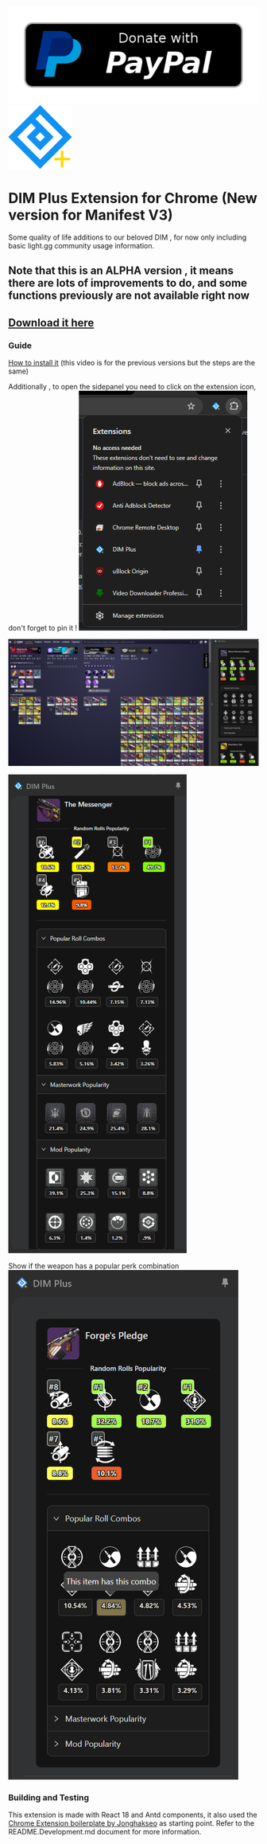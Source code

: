 <a href="https://www.paypal.com/donate/?hosted_button_id=ATV6DBN4C4FK8">
  <img src="readme_imgs/paypal-donate-button.png" alt="Donate with PayPal" />
</a>

<img src="public/icon-128.png" alt="logo"/>

# DIM Plus Extension for Chrome (New version for Manifest V3)

Some quality of life additions to our beloved DIM , for now only including basic light.gg community usage information.

## Note that this is an ALPHA version , it means there are lots of improvements to do, and some functions previously are not available right now

## [Download it here](https://github.com/leonardoneumann/DimPlus/releases/)

### Guide
[How to install it](https://www.youtube.com/watch?v=em6Nu4GzXnA&ab_channel=LeoN)
(this video is for the previous versions but the steps are the same)

Additionally , to open the sidepanel you need to click on the extension icon, don't forget to pin it !
![Alt text](./readme_imgs/pin%20extension.png)

![Alt text](./readme_imgs/sidepanel%20look.png)

![Alt text](./readme_imgs/sidepanel%20fullinfo.png)

Show if the weapon has a popular perk combination
![Alt text](./readme_imgs/sidepanel%20fullinfo%202.png)

### Building and Testing

This extension is made with React 18 and Antd components, it also used the [Chrome Extension boilerplate by Jonghakseo](https://github.com/Jonghakseo/chrome-extension-boilerplate-react-vite) as starting point. Refer to the README.Development.md document for more information.